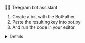 👨‍💻 Telegram bot assistant
1. Create a bot with the BotFather
2. Paste the resulting key into bot.py
3. And run the code in your editor
<details>
 
[![введите сюда описание изображения][1]][1]
 
[1]: [img]https://i.imgur.com/j5dG0ur.jpg[/img]
 
</details>
